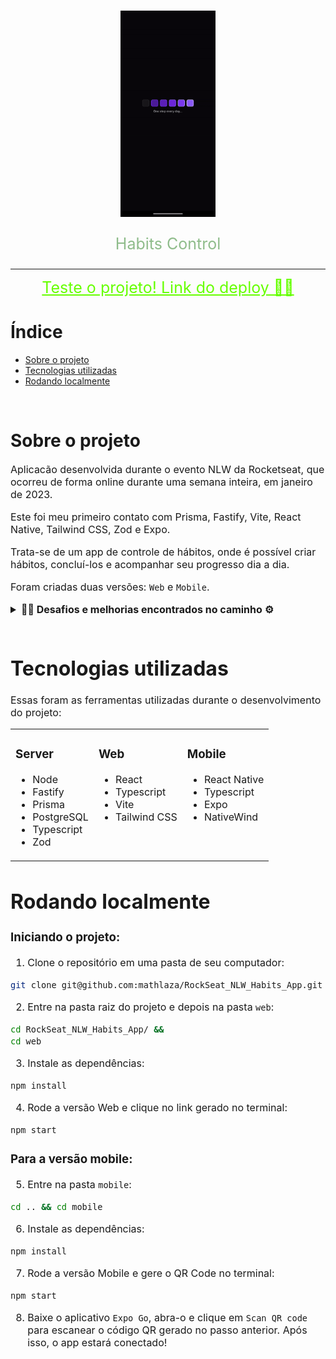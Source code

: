 <!-- PROJECT LOGO -->
<br />
<p align="center">
  <a href="https://rock-seat-nlw-habits-app.vercel.app/">
    <img src="mob.gif" alt="Logo" width="30%" height="30%">
  </a>
  
  <p align="center" style="color:#8FBC8B; font-size:25px">
    Habits Control
    <br />
  </p>
</p>

<hr>

<p align="center">
  <!-- <span style="color:#66FF00; font-size:25px">Brinque</span> -->
<a href="https://rock-seat-nlw-habits-app.vercel.app/" style="color:#66FF00; font-size:25px">
    Teste o projeto! Link do deploy 📝✅
  </a>
   </p>

<!-- Índice -->
# Índice

* [Sobre o projeto](#sobre-o-projeto)
* [Tecnologias utilizadas](#tecnologias-utilizadas)
* [Rodando localmente](#rodando-localmente)

<br>

<!-- Sobre o projeto -->
# Sobre o projeto
<div style="font-size:16px"><p>Aplicacão desenvolvida durante o evento NLW da Rocketseat, que ocorreu de forma online durante uma semana inteira, em janeiro de 2023.</p>
<p>Este foi meu primeiro contato com Prisma, Fastify, Vite, React Native, Tailwind CSS, Zod e Expo.</p>
<p>
Trata-se de um app de controle de hábitos, onde é possível criar hábitos, concluí-los e acompanhar seu progresso dia a dia.
</p>

Foram criadas duas versões: `Web` e `Mobile`.

<details>
<summary><strong>👨‍🔧 Desafios e melhorias encontrados no caminho ⚙️</strong></summary><br />

  <p>Após a conclusão do evento, algumas mudanças foram incluídas no projeto, como:</p>

  <br>

  * <p><strong>Opção de excluir hábitos existentes.</strong> (Implementado o método HTTP "delete", e a atualização dos hábitos restantes no banco de dados);</p>

  <br>

  * <p><strong>Possibilidade de voltar para a tela inicial tanto pelo botão ← (voltar) do app quanto pelo botão físico do celular na versão mobile.</strong> (Implementada com o uso da API "BackHandler" do React Native);</p>

  <br>

  * <p><strong>Barra de progresso se deformava se a quantidade de hábitos concluídos ultrapassasse o total já registrado.</strong> (Solucionado com o uso de porcentagem nos atributos de CSS);</p>

  <br>

  * <p><strong>Mudança do banco de dados de SQLite para PostgreSQL.</strong> (Houveram grandes dificuldades para realizar o deploy da aplicação, pois o banco original utilizado era SQLite. Por isso, apesar de nunca ter usado, migrei o servidor para PostgreSQL, o que possibilitou o deploy do back-end);</p>

</details>

<br>

# Tecnologias utilizadas
Essas foram as ferramentas utilizadas durante o desenvolvimento do projeto:

<table>
  <tr>
    <td valign="top">
      <h3 align="left">Server</h3>
      <ul>
        <li>Node</li>
        <li>Fastify</li>
        <li>Prisma</li>
        <li>PostgreSQL</li>
        <li>Typescript</li>
        <li>Zod</li>
      </ul>
    </td>
    <td valign="top">
      <h3 align="left">Web</h3>
      <ul>
        <li>React</li>
        <li>Typescript</li>
        <li>Vite</li>
        <li>Tailwind CSS</li>
      </ul>
    </td>
    <td valign="top">
      <h3 align="left">Mobile</h3>
      <ul>
        <li>React Native</li>
        <li>Typescript</li>
        <li>Expo</li>
        <li>NativeWind</li>
      </ul>
    </td>
  </tr>
</table>

<!-- Rodando localmente -->
# Rodando localmente

### Iniciando o projeto:
1. Clone o repositório em uma pasta de seu computador:
```sh
git clone git@github.com:mathlaza/RockSeat_NLW_Habits_App.git
```
2. Entre na pasta raiz do projeto e depois na pasta `web`:
```sh
cd RockSeat_NLW_Habits_App/ && 
cd web
```
3. Instale as dependências:
```sh
npm install
```
4. Rode a versão Web e clique no link gerado no terminal:
```sh
npm start
```
### <p>Para a versão mobile:</p>

5. Entre na pasta `mobile`:
```sh
cd .. && cd mobile
```
6. Instale as dependências:
```sh
npm install
```
7. Rode a versão Mobile e gere o QR Code no terminal:
```sh
npm start
```
8. Baixe o aplicativo `Expo Go`, abra-o e clique em `Scan QR code` para escanear o código QR gerado no passo anterior. Após isso, o app estará conectado!

